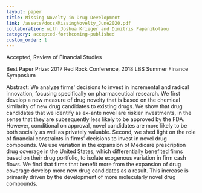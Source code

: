 ```yaml
---
layout: paper
title: Missing Novelty in Drug Development
link: /assets/docs/MissingNovelty_June2020.pdf
collaboration: with Joshua Krieger and Dimitris Papanikolaou
category: accepted-forthcoming-published
custom_order: 1
---
```

<div>
  <div class="text-teal-600 text-base mb-2">
    <p>Accepted, <span class="italic">Review of Financial Studies</span></p>
    <p>Best Paper Prize: <span class="italic">2017 Red Rock Conference, 2018 LBS Summer Finance Symposium</span></p>
  </div>
  <p><span class="font-medium">Abstract: </span>We analyze firms' decisions to invest in incremental and radical innovation, focusing specifically on pharmaceutical research. We first develop a new measure of drug novelty that is based on the chemical similarity of new drug candidates to existing drugs.  We show that drug candidates that we identify as ex-ante novel are riskier investments, in the sense that they are subsequently less likely to be approved by the FDA. However, conditional on approval, novel candidates are more likely to be both socially as well as privately valuable. Second, we shed light on the role of financial constraints in firms' decisions to invest in novel drug compounds. We use variation in the expansion of Medicare prescription drug coverage in the United States, which differentially benefited firms based on their drug portfolio, to isolate exogenous variation in firm cash flows. We find that firms that benefit more from the expansion of drug coverage develop more new drug candidates as a result. This increase is primarily driven by the development of more molecularly novel drug compounds.</p>
</div>
